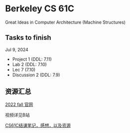 # Berkeley CS 61C

Great Ideas in Computer Architecture (Machine Structures)

## Tasks to finish
Jul 9, 2024

* Project 1 (DDL: 7.11)
* Lab 2 (DDL: 7.10)
* Lec 7 (7.10)
* Discussion 2 (DDL: 7.9)

## 资源汇总
[2022 fall 官网](https://web.archive.org/web/20240101084732/https://inst.eecs.berkeley.edu/~cs61c/fa22/)

视频详见B站

[CS61C结课笔记，感想，以及资源](https://www.bilibili.com/read/cv20896538/)
